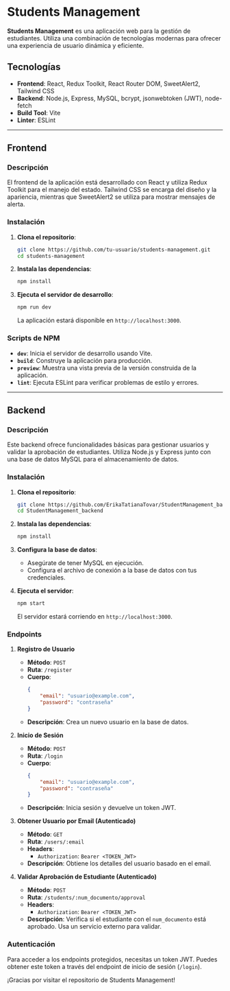 # Students Management

**Students Management** es una aplicación web para la gestión de estudiantes. Utiliza una combinación de tecnologías modernas para ofrecer una experiencia de usuario dinámica y eficiente.

## Tecnologías

- **Frontend**: React, Redux Toolkit, React Router DOM, SweetAlert2, Tailwind CSS
- **Backend**: Node.js, Express, MySQL, bcrypt, jsonwebtoken (JWT), node-fetch
- **Build Tool**: Vite
- **Linter**: ESLint

---

## Frontend

### Descripción

El frontend de la aplicación está desarrollado con React y utiliza Redux Toolkit para el manejo del estado. Tailwind CSS se encarga del diseño y la apariencia, mientras que SweetAlert2 se utiliza para mostrar mensajes de alerta.

### Instalación

1. **Clona el repositorio**:
    ```bash
    git clone https://github.com/tu-usuario/students-management.git
    cd students-management
    ```

2. **Instala las dependencias**:
    ```bash
    npm install
    ```

3. **Ejecuta el servidor de desarrollo**:
    ```bash
    npm run dev
    ```
    La aplicación estará disponible en `http://localhost:3000`.

### Scripts de NPM

- **`dev`**: Inicia el servidor de desarrollo usando Vite.
- **`build`**: Construye la aplicación para producción.
- **`preview`**: Muestra una vista previa de la versión construida de la aplicación.
- **`lint`**: Ejecuta ESLint para verificar problemas de estilo y errores.

---

## Backend

### Descripción

Este backend ofrece funcionalidades básicas para gestionar usuarios y validar la aprobación de estudiantes. Utiliza Node.js y Express junto con una base de datos MySQL para el almacenamiento de datos.

### Instalación

1. **Clona el repositorio**:
    ```bash
    git clone https://github.com/ErikaTatianaTovar/StudentManagement_backend.git
    cd StudentManagement_backend
    ```

2. **Instala las dependencias**:
    ```bash
    npm install
    ```

3. **Configura la base de datos**:
    - Asegúrate de tener MySQL en ejecución.
    - Configura el archivo de conexión a la base de datos con tus credenciales.

4. **Ejecuta el servidor**:
    ```bash
    npm start
    ```
    El servidor estará corriendo en `http://localhost:3000`.

### Endpoints

1. **Registro de Usuario**
   - **Método**: `POST`
   - **Ruta**: `/register`
   - **Cuerpo**:
     ```json
     {
         "email": "usuario@example.com",
         "password": "contraseña"
     }
     ```
   - **Descripción**: Crea un nuevo usuario en la base de datos.

2. **Inicio de Sesión**
   - **Método**: `POST`
   - **Ruta**: `/login`
   - **Cuerpo**:
     ```json
     {
         "email": "usuario@example.com",
         "password": "contraseña"
     }
     ```
   - **Descripción**: Inicia sesión y devuelve un token JWT.

3. **Obtener Usuario por Email (Autenticado)**
   - **Método**: `GET`
   - **Ruta**: `/users/:email`
   - **Headers**:
     - `Authorization`: `Bearer <TOKEN_JWT>`
   - **Descripción**: Obtiene los detalles del usuario basado en el email.

4. **Validar Aprobación de Estudiante (Autenticado)**
   - **Método**: `POST`
   - **Ruta**: `/students/:num_documento/approval`
   - **Headers**:
     - `Authorization`: `Bearer <TOKEN_JWT>`
   - **Descripción**: Verifica si el estudiante con el `num_documento` está aprobado. Usa un servicio externo para validar.

### Autenticación

Para acceder a los endpoints protegidos, necesitas un token JWT. Puedes obtener este token a través del endpoint de inicio de sesión (`/login`).

¡Gracias por visitar el repositorio de Students Management!
